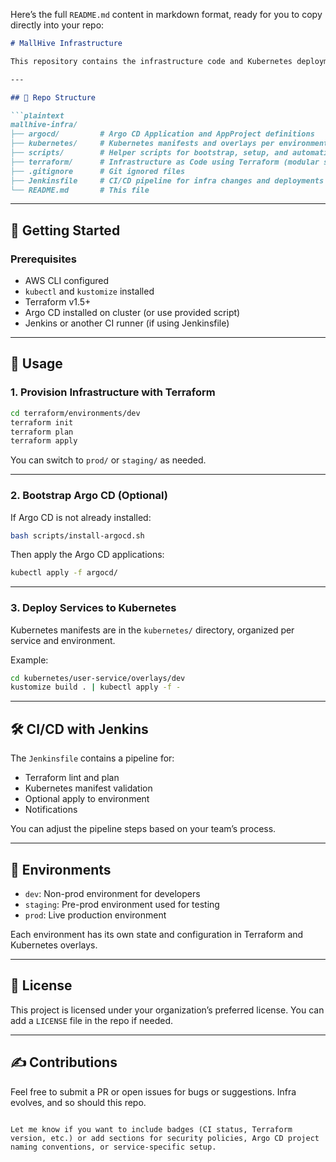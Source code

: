Here’s the full `README.md` content in markdown format, ready for you to copy directly into your repo:

````markdown
# MallHive Infrastructure

This repository contains the infrastructure code and Kubernetes deployment configurations for the MallHive e-commerce platform. It handles provisioning of cloud resources, deployment setup, GitOps configurations, and CI/CD pipelines.

---

## 📁 Repo Structure

```plaintext
mallhive-infra/
├── argocd/         # Argo CD Application and AppProject definitions
├── kubernetes/     # Kubernetes manifests and overlays per environment
├── scripts/        # Helper scripts for bootstrap, setup, and automation
├── terraform/      # Infrastructure as Code using Terraform (modular setup)
├── .gitignore      # Git ignored files
├── Jenkinsfile     # CI/CD pipeline for infra changes and deployments
└── README.md       # This file
````

---

## 🔧 Getting Started

### Prerequisites

* AWS CLI configured
* `kubectl` and `kustomize` installed
* Terraform v1.5+
* Argo CD installed on cluster (or use provided script)
* Jenkins or another CI runner (if using Jenkinsfile)

---

## 🚀 Usage

### 1. Provision Infrastructure with Terraform

```bash
cd terraform/environments/dev
terraform init
terraform plan
terraform apply
```

You can switch to `prod/` or `staging/` as needed.

---

### 2. Bootstrap Argo CD (Optional)

If Argo CD is not already installed:

```bash
bash scripts/install-argocd.sh
```

Then apply the Argo CD applications:

```bash
kubectl apply -f argocd/
```

---

### 3. Deploy Services to Kubernetes

Kubernetes manifests are in the `kubernetes/` directory, organized per service and environment.

Example:

```bash
cd kubernetes/user-service/overlays/dev
kustomize build . | kubectl apply -f -
```

---

## 🛠 CI/CD with Jenkins

The `Jenkinsfile` contains a pipeline for:

* Terraform lint and plan
* Kubernetes manifest validation
* Optional apply to environment
* Notifications

You can adjust the pipeline steps based on your team’s process.

---

## 🧪 Environments

* `dev`: Non-prod environment for developers
* `staging`: Pre-prod environment used for testing
* `prod`: Live production environment

Each environment has its own state and configuration in Terraform and Kubernetes overlays.

---

## 📜 License

This project is licensed under your organization’s preferred license.
You can add a `LICENSE` file in the repo if needed.

---

## ✍️ Contributions

Feel free to submit a PR or open issues for bugs or suggestions. Infra evolves, and so should this repo.

```

Let me know if you want to include badges (CI status, Terraform version, etc.) or add sections for security policies, Argo CD project naming conventions, or service-specific setup.
```
